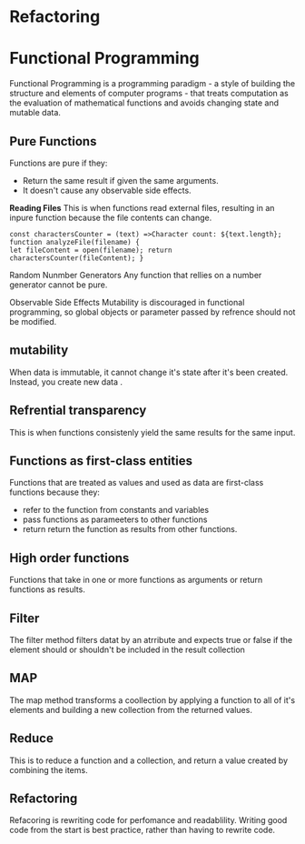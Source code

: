 # Refactoring

# Functional Programming
Functional Programming is a programming paradigm - a style of building the structure and elements of computer programs - that treats computation as the evaluation of mathematical functions and avoids changing state and mutable data.


## Pure Functions
Functions are pure if they:

* Return the same result if given the same arguments.
* It doesn't cause any observable side effects.

**Reading Files** This is when functions read external files, resulting in an inpure function because the file contents can change.
 ```
const charactersCounter = (text) =>Character count: ${text.length};
 function analyzeFile(filename) {
let fileContent = open(filename); return charactersCounter(fileContent); }
```

 Random Nunmber Generators Any function that rellies on a number generator cannot be pure.

Observable Side Effects Mutability is discouraged in functional programming, so global objects or parameter passed by refrence should not be modified.

## mutability
When data is immutable, it cannot change it's state after it's been created. Instead, you create new data .

## Refrential transparency
This is when functions consistenly yield the same results for the same input.

## Functions as first-class entities
Functions that are treated as values and used as data are first-class functions because they:

* refer to the function from constants and variables
* pass functions as parameeters to other functions
* return return the function as results from other functions.
## High order functions
Functions that take in one or more functions as arguments or return functions as results.

## Filter
The filter method filters datat by an atrribute and expects true or false if the element should or shouldn't be included in the result collection

## MAP
The map method transforms a coollection by applying a function to all of it's elements and building a new collection from the returned values.

## Reduce
This is to reduce a function and a collection, and return a value created by combining the items.

## Refactoring
Refacoring is rewriting code for perfomance and readablility. Writing good code from the start is best practice, rather than having to rewrite code.